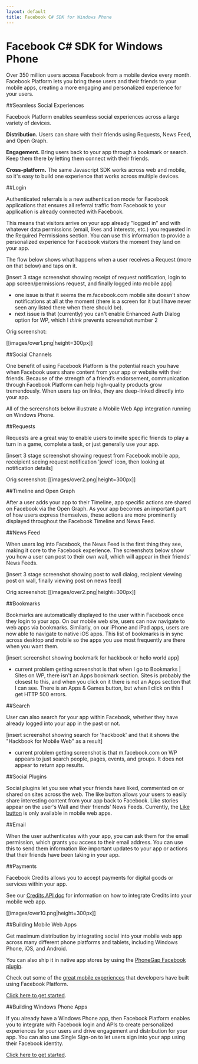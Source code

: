 ```yaml
---
layout: default
title: Facebook C# SDK for Windows Phone
---
```


# Facebook C# SDK for Windows Phone

Over 350 million users access Facebook from a mobile device every month. Facebook Platform lets you bring these users and their friends to your mobile apps, creating a more engaging and personalized experience for your users.

##Seamless Social Experiences

Facebook Platform enables seamless social experiences across a large variety of devices.

**Distribution.** Users can share with their friends using Requests, News Feed, and Open Graph.

**Engagement.** Bring users back to your app through a bookmark or search. Keep them there by letting them connect with their friends.

**Cross-platform.** The same Javascript SDK works across web and mobile, so it's easy to build one experience that works across multiple devices.

##Login

Authenticated referrals is a new authentication mode for Facebook applications that ensures all referral traffic from Facebook to your application is already connected with Facebook.

This means that visitors arrive on your app already "logged in" and with whatever data permissions (email, likes and interests, etc.) you requested in the Required Permissions section. You can use this information to provide a personalized experience for Facebook visitors the moment they land on your app.

The flow below shows what happens when a user receives a Request (more on that below) and taps on it.

[insert 3 stage screenshot showing receipt of request notification, login to app screen/permissions request, and finally logged into mobile app]


* one issue is that it seems the m.facebook.com mobile site doesn't show notifications at all at the moment (there is a screen for it but I have never seen any listed there when there should be).
* next issue is that (currently) you can't enable Enhanced Auth Dialog option for WP, which I *think* prevents screenshot number 2

Orig screenshot:

[[images/over1.png|height=300px]]


##Social Channels

One benefit of using Facebook Platform is the potential reach you have when Facebook users share content from your app or website with their friends. Because of the strength of a friend’s endorsement, communication through Facebook Platform can help high-quality products grow tremendously. When users tap on links, they are deep-linked directly into your app.

All of the screenshots below illustrate a Mobile Web App integration running on Windows Phone.

##Requests

Requests are a great way to enable users to invite specific friends to play a turn in a game, complete a task, or just generally use your app.

[insert 3 stage screenshot showing request from Facebook mobile app, receipient seeing request notification 'jewel' icon, then looking at notification details]

Orig screenshot:
[[images/over2.png|height=300px]]


##Timeline and Open Graph

After a user adds your app to their Timeline, app specific actions are shared on Facebook via the Open Graph. As your app becomes an important part of how users express themselves, these actions are more prominently displayed throughout the Facebook Timeline and News Feed.

##News Feed

When users log into Facebook, the News Feed is the first thing they see, making it core to the Facebook experience. The screenshots below show you how a user can post to their own wall, which will appear in their friends' News Feeds.

[insert 3 stage screenshot showing post to wall dialog, recipient viewing post on wall, finally viewing post on news feed]

Orig screenshot:
[[images/over2.png|height=300px]]

##Bookmarks

Bookmarks are automatically displayed to the user within Facebook once they login to your app. On our mobile web site, users can now navigate to web apps via bookmarks. Similarly, on our iPhone and iPad apps, users are now able to navigate to native iOS apps. This list of bookmarks is in sync across desktop and mobile so the apps you use most frequently are there when you want them.

[insert screenshot showing bookmark for hackbook or hello world app]

* current problem getting screenshot is that when I go to Bookmarks | Sites on WP, there isn't an Apps bookmark section. Sites is probably the closest to this, and when you click on it there is not an Apps section that I can see. There is an Apps & Games button, but when I click on this I get HTTP 500 errors.

##Search

User can also search for your app within Facebook, whether they have already logged into your app in the past or not.

[insert screenshot showing search for 'hackbook' and that it shows the "Hackbook for Mobile Web" as a result]

* current problem getting screenshot is that m.facebook.com on WP appears to just search people, pages, events, and groups. It does not appear to return app results.

##Social Plugins

Social plugins let you see what your friends have liked, commented on or shared on sites across the web. The like button allows your users to easily share interesting content from your app back to Facebook. Like stories appear on the user's Wall and their friends’ News Feeds. Currently, the [Like button](http://developers.facebook.com/docs/reference/plugins/like/) is only available in mobile web apps.

##Email

When the user authenticates with your app, you can ask them for the email permission, which grants you access to their email address. You can use this to send them information like important updates to your app or actions that their friends have been taking in your app.

##Payments

Facebook Credits allows you to accept payments for digital goods or services within your app.

See our [Credits API doc](http://developers.facebook.com/docs/creditsapi) for information on how to integrate Credits into your mobile web app.

[[images/over10.png|height=300px]]

##Building Mobile Web Apps

Get maximum distribution by integrating social into your mobile web app across many different phone platforms and tablets, including Windows Phone, iOS, and Android.

You can also ship it in native app stores by using the [PhoneGap Facebook plugin](https://github.com/davejohnson/phonegap-plugin-facebook-connect).

Check out some of the [great mobile experiences](http://developers.facebook.com/showcase/mobile) that developers have built using Facebook Platform.

[Click here to get started](http://github.com/microsoft-dpe/wp-toolkit-facebook/wiki/Mobile-Web-Tutorial-for-Windows-Phone).

##Building Windows Phone Apps

If you already have a Windows Phone app, then Facebook Platform enables you to integrate with Facebook login and APIs to create personalized experiences for your users and drive engagement and distribution for your app. You can also use Single Sign-on to let users sign into your app using their Facebook identity.

[Click here to get started](http://github.com/microsoft-dpe/wp-toolkit-facebook/wiki/Getting-Started-with-the-Facebook-Controls-for-Windows-Phone).